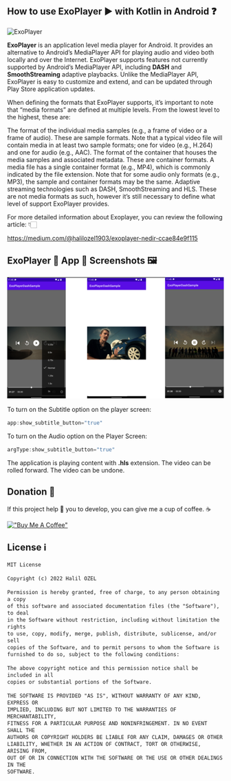 ## How to use ExoPlayer ▶️ with Kotlin in Android ❓

![ExoPlayer](https://cdn-images-1.medium.com/max/1600/1*dPnvB_FE2OH06BFflBAM4Q.png)

**ExoPlayer** is an application level media player for Android. It provides an alternative to Android’s MediaPlayer API for playing audio and video both locally and over the Internet. ExoPlayer supports features not currently supported by Android’s MediaPlayer API, including **DASH** and **SmoothStreaming** adaptive playbacks. Unlike the MediaPlayer API, ExoPlayer is easy to customize and extend, and can be updated through Play Store application updates.

When defining the formats that ExoPlayer supports, it’s important to note that “media formats” are defined at multiple levels. From the lowest level to the highest, these are:

The format of the individual media samples (e.g., a frame of video or a frame of audio). These are sample formats. Note that a typical video file will contain media in at least two sample formats; one for video (e.g., H.264) and one for audio (e.g., AAC).
The format of the container that houses the media samples and associated metadata. These are container formats. A media file has a single container format (e.g., MP4), which is commonly indicated by the file extension. Note that for some audio only formats (e.g., MP3), the sample and container formats may be the same.
Adaptive streaming technologies such as DASH, SmoothStreaming and HLS. These are not media formats as such, however it’s still necessary to define what level of support ExoPlayer provides.

For more detailed information about Exoplayer, you can review the following article: 👇🏻

https://medium.com/@halilozel1903/exoplayer-nedir-ccae84e9f115

## ExoPlayer 🎥 App 📱 Screenshots 🖼

![ExoPlayer](screen_1.png)

To turn on the Subtitle option on the player screen:

```kotlin 
app:show_subtitle_button="true"
```

To turn on the Audio option on the Player Screen:

```kotlin 
argType:show_subtitle_button="true"
```

The application is playing content with **.hls** extension. The video can be rolled forward. The video can be undone.

## Donation 💸

If this project help 💁 you to develop, you can give me a cup of coffee. ☕

[!["Buy Me A Coffee"](https://www.buymeacoffee.com/assets/img/custom_images/orange_img.png)](https://www.buymeacoffee.com/halilozel1903)

## License ℹ️
```
MIT License

Copyright (c) 2022 Halil OZEL

Permission is hereby granted, free of charge, to any person obtaining a copy
of this software and associated documentation files (the "Software"), to deal
in the Software without restriction, including without limitation the rights
to use, copy, modify, merge, publish, distribute, sublicense, and/or sell
copies of the Software, and to permit persons to whom the Software is
furnished to do so, subject to the following conditions:

The above copyright notice and this permission notice shall be included in all
copies or substantial portions of the Software.

THE SOFTWARE IS PROVIDED "AS IS", WITHOUT WARRANTY OF ANY KIND, EXPRESS OR
IMPLIED, INCLUDING BUT NOT LIMITED TO THE WARRANTIES OF MERCHANTABILITY,
FITNESS FOR A PARTICULAR PURPOSE AND NONINFRINGEMENT. IN NO EVENT SHALL THE
AUTHORS OR COPYRIGHT HOLDERS BE LIABLE FOR ANY CLAIM, DAMAGES OR OTHER
LIABILITY, WHETHER IN AN ACTION OF CONTRACT, TORT OR OTHERWISE, ARISING FROM,
OUT OF OR IN CONNECTION WITH THE SOFTWARE OR THE USE OR OTHER DEALINGS IN THE
SOFTWARE.
```
